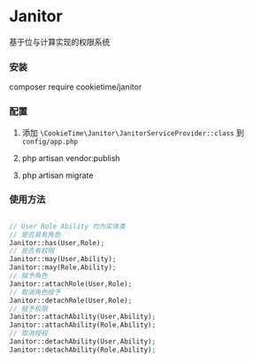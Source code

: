 # Janitor

基于位与计算实现的权限系统

### 安装

composer require cookietime/janitor

### 配置

1. 添加 `\CookieTime\Janitor\JanitorServiceProvider::class` 到 `config/app.php`

2. php artisan vendor:publish

3. php artisan migrate


### 使用方法

```php

// User Role Ability 均为实体类
// 是否具有角色
Janitor::has(User,Role);
// 是否有权限
Janitor::may(User,Ability);
Janitor::may(Role,Ability);
// 赋予角色
Janitor::attachRole(User,Role);
// 取消角色授予
Janitor::detachRole(User,Role);
// 赋予权限
Janitor::attachAbility(User,Ability);
Janitor::attachAbility(Role,Ability);
// 取消授权
Janitor::detachAbility(User,Ability);
Janitor::detachAbility(Role,Ability);
```